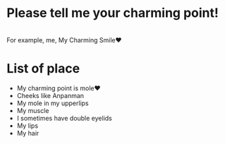 # Please tell me your charming point!

</br >
For example, me, My Charming Smile❤️

# List of place
- My charming point is mole❤️
- Cheeks like Anpanman
- My mole in my upperlips
- My muscle
- I sometimes have double eyelids 
- My lips
- My hair
